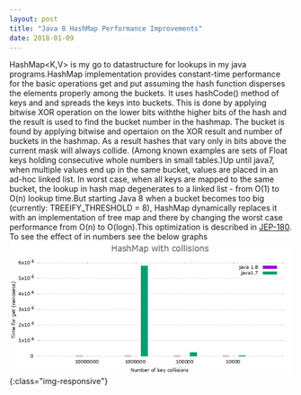 ```yaml
---
layout: post
title: "Java 8 HashMap Performance Improvements"
date: 2018-01-09
---
```


 HashMap<K,V> is my go to datastructure for lookups in my java programs.HashMap implementation provides constant-time performance for the basic operations get and put assuming the hash function disperses the elements properly among the buckets. It uses hashCode() method of keys and and spreads the keys into buckets. This is done by applying bitwise XOR operation on the lower bits withthe higher bits of the hash and the result is used to find the bucket number in the hashmap. The bucket is found by applying bitwise and opertaion on the XOR result and number of buckets in the hashmap. As a result hashes that vary only in bits above the current mask will always collide. (Among known examples are sets of Float keys holding consecutive whole numbers in small tables.)Up until java7, when multiple values end up in the same bucket, values are placed in an ad-hoc linked list. In worst case, when all keys are mapped to the same bucket, the lookup in hash map degenerates to a linked list - from O(1) to O(n) lookup time.But starting Java 8 when a bucket becomes too big (currently: TREEIFY_THRESHOLD = 8), HashMap dynamically replaces it with an implementation of tree map and there by changing the worst case performance from O(n) to O(logn).This optimization is described in [JEP-180](http://openjdk.java.net/jeps/180).
 To see the effect of in numbers see the below graphs
 ![JavaHashMapPerformance-WithCollisions](/images/javahashmap-withcollisions.png){:class="img-responsive"}
